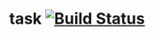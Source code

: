 # task [![Build Status](https://travis-ci.org/tennuem/task.svg?branch=master)](https://travis-ci.org/tennuem/task)
